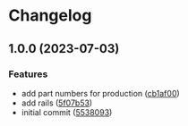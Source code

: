 # Changelog

## 1.0.0 (2023-07-03)


### Features

* add part numbers for production ([cb1af00](https://github.com/Qeteshpony/FP2800A-Tester/commit/cb1af00a4c233a9bd24167824745c3fde0aa9ce1))
* add rails ([5f07b53](https://github.com/Qeteshpony/FP2800A-Tester/commit/5f07b53c4e94078d8e5bf5e92b2097cdbb3aa467))
* initial commit ([5538093](https://github.com/Qeteshpony/FP2800A-Tester/commit/5538093a1120296208a0bdb66c94712f0a2a65d4))
